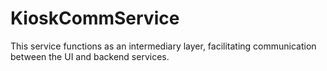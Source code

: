 # KioskCommService

This service functions as an intermediary layer, facilitating communication between the UI and backend services.
